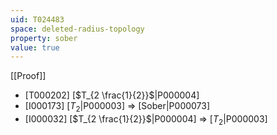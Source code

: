 ```yaml
---
uid: T024483
space: deleted-radius-topology
property: sober
value: true
---
```

[[Proof]]

* [T000202] [$T_{2 \frac{1}{2}}$|P000004]
* [I000173] [$T_2$|P000003] => [Sober|P000073]
* [I000032] [$T_{2 \frac{1}{2}}$|P000004] => [$T_2$|P000003]

